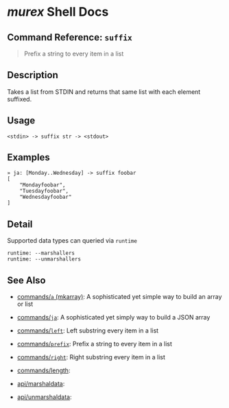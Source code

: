 # _murex_ Shell Docs

## Command Reference: `suffix`

> Prefix a string to every item in a list

## Description

Takes a list from STDIN and returns that same list with each element suffixed.

## Usage

    <stdin> -> suffix str -> <stdout>

## Examples

    » ja: [Monday..Wednesday] -> suffix foobar
    [
        "Mondayfoobar",
        "Tuesdayfoobar",
        "Wednesdayfoobar"
    ]

## Detail

Supported data types can queried via `runtime`

    runtime: --marshallers
    runtime: --unmarshallers

## See Also

* [commands/`a` (mkarray)](../commands/a.md):
  A sophisticated yet simple way to build an array or list
* [commands/`ja`](../commands/ja.md):
  A sophisticated yet simply way to build a JSON array
* [commands/`left`](../commands/left.md):
  Left substring every item in a list
* [commands/`prefix`](../commands/prefix.md):
  Prefix a string to every item in a list
* [commands/`right`](../commands/right.md):
  Right substring every item in a list
* [commands/length](../commands/length.md):
  
* [api/marshaldata](../api/marshaldata.md):
  
* [api/unmarshaldata](../api/unmarshaldata.md):
  